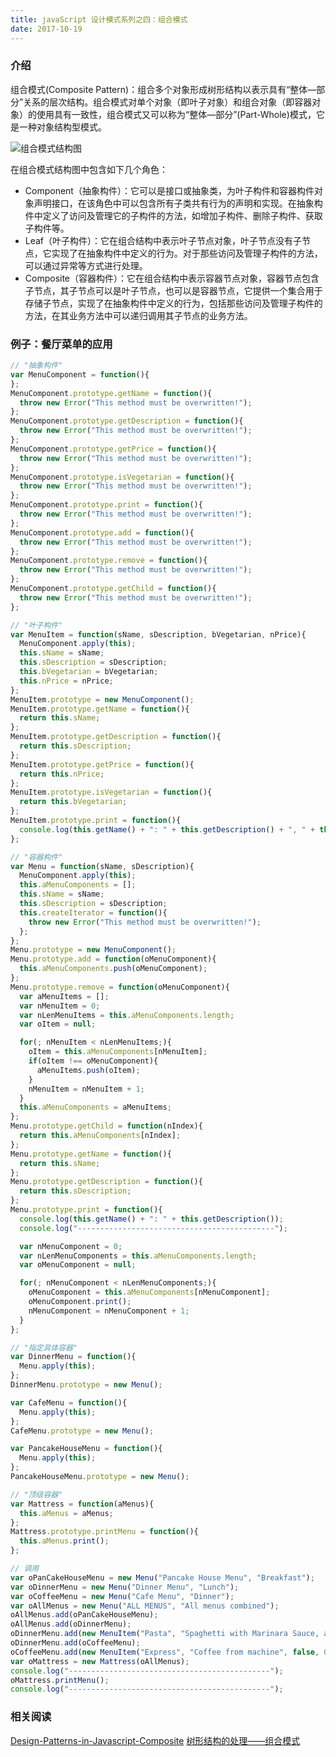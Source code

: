 ```yaml
---
title: javaScript 设计模式系列之四：组合模式
date: 2017-10-19
---
```


### 介绍

组合模式(Composite Pattern)：组合多个对象形成树形结构以表示具有“整体—部分”关系的层次结构。组合模式对单个对象（即叶子对象）和组合对象（即容器对象）的使用具有一致性，组合模式又可以称为“整体—部分”(Part-Whole)模式，它是一种对象结构型模式。

![](/blog/myimages/2017-10-19_01.jpg "组合模式结构图")

在组合模式结构图中包含如下几个角色：
- Component（抽象构件）：它可以是接口或抽象类，为叶子构件和容器构件对象声明接口，在该角色中可以包含所有子类共有行为的声明和实现。在抽象构件中定义了访问及管理它的子构件的方法，如增加子构件、删除子构件、获取子构件等。
- Leaf（叶子构件）：它在组合结构中表示叶子节点对象，叶子节点没有子节点，它实现了在抽象构件中定义的行为。对于那些访问及管理子构件的方法，可以通过异常等方式进行处理。
- Composite（容器构件）：它在组合结构中表示容器节点对象，容器节点包含子节点，其子节点可以是叶子节点，也可以是容器节点，它提供一个集合用于存储子节点，实现了在抽象构件中定义的行为，包括那些访问及管理子构件的方法，在其业务方法中可以递归调用其子节点的业务方法。

### 例子：餐厅菜单的应用

```js
// "抽象构件"
var MenuComponent = function(){
};
MenuComponent.prototype.getName = function(){
  throw new Error("This method must be overwritten!");
};
MenuComponent.prototype.getDescription = function(){
  throw new Error("This method must be overwritten!");
};
MenuComponent.prototype.getPrice = function(){
  throw new Error("This method must be overwritten!");
};
MenuComponent.prototype.isVegetarian = function(){
  throw new Error("This method must be overwritten!");
};
MenuComponent.prototype.print = function(){
  throw new Error("This method must be overwritten!");
};
MenuComponent.prototype.add = function(){
  throw new Error("This method must be overwritten!");
};
MenuComponent.prototype.remove = function(){
  throw new Error("This method must be overwritten!");
};
MenuComponent.prototype.getChild = function(){
  throw new Error("This method must be overwritten!");
};
```

```js
// "叶子构件"
var MenuItem = function(sName, sDescription, bVegetarian, nPrice){
  MenuComponent.apply(this);		
  this.sName = sName;
  this.sDescription = sDescription;
  this.bVegetarian = bVegetarian;
  this.nPrice = nPrice;
};
MenuItem.prototype = new MenuComponent();
MenuItem.prototype.getName = function(){
  return this.sName;
};
MenuItem.prototype.getDescription = function(){
  return this.sDescription;
};
MenuItem.prototype.getPrice = function(){
  return this.nPrice;
};
MenuItem.prototype.isVegetarian = function(){
  return this.bVegetarian;
};
MenuItem.prototype.print = function(){
  console.log(this.getName() + ": " + this.getDescription() + ", " + this.getPrice() + "euros");
};
```

```js
// "容器构件"
var Menu = function(sName, sDescription){
  MenuComponent.apply(this);
  this.aMenuComponents = [];
  this.sName = sName;
  this.sDescription = sDescription;
  this.createIterator = function(){
    throw new Error("This method must be overwritten!");
  };
};
Menu.prototype = new MenuComponent();
Menu.prototype.add = function(oMenuComponent){
  this.aMenuComponents.push(oMenuComponent);
};
Menu.prototype.remove = function(oMenuComponent){
  var aMenuItems = [];
  var nMenuItem = 0;
  var nLenMenuItems = this.aMenuComponents.length;
  var oItem = null;

  for(; nMenuItem < nLenMenuItems;){
    oItem = this.aMenuComponents[nMenuItem];
    if(oItem !== oMenuComponent){
      aMenuItems.push(oItem);
    }
    nMenuItem = nMenuItem + 1;
  }
  this.aMenuComponents = aMenuItems;
};
Menu.prototype.getChild = function(nIndex){
  return this.aMenuComponents[nIndex];
};
Menu.prototype.getName = function(){
  return this.sName;
};
Menu.prototype.getDescription = function(){
  return this.sDescription;
};
Menu.prototype.print = function(){
  console.log(this.getName() + ": " + this.getDescription());
  console.log("--------------------------------------------");

  var nMenuComponent = 0;
  var nLenMenuComponents = this.aMenuComponents.length;
  var oMenuComponent = null;

  for(; nMenuComponent < nLenMenuComponents;){
    oMenuComponent = this.aMenuComponents[nMenuComponent];
    oMenuComponent.print();
    nMenuComponent = nMenuComponent + 1;
  }
};
```

```js
// "指定具体容器"
var DinnerMenu = function(){
  Menu.apply(this);
};
DinnerMenu.prototype = new Menu();

var CafeMenu = function(){
  Menu.apply(this);
};
CafeMenu.prototype = new Menu();

var PancakeHouseMenu = function(){
  Menu.apply(this);
};
PancakeHouseMenu.prototype = new Menu();
```

```js
// "顶级容器"
var Mattress = function(aMenus){
  this.aMenus = aMenus;
};
Mattress.prototype.printMenu = function(){
  this.aMenus.print();
};
```

```js
// 调用
var oPanCakeHouseMenu = new Menu("Pancake House Menu", "Breakfast");
var oDinnerMenu = new Menu("Dinner Menu", "Lunch");
var oCoffeeMenu = new Menu("Cafe Menu", "Dinner");
var oAllMenus = new Menu("ALL MENUS", "All menus combined");
oAllMenus.add(oPanCakeHouseMenu);
oAllMenus.add(oDinnerMenu);
oDinnerMenu.add(new MenuItem("Pasta", "Spaghetti with Marinara Sauce, and a slice of sourdough bread", true, 3.89));
oDinnerMenu.add(oCoffeeMenu);
oCoffeeMenu.add(new MenuItem("Express", "Coffee from machine", false, 0.99));
var oMattress = new Mattress(oAllMenus);
console.log("---------------------------------------------");
oMattress.printMenu();
console.log("---------------------------------------------");
```

### 相关阅读
[Design-Patterns-in-Javascript-Composite](https://github.com/tcorral/Design-Patterns-in-Javascript/tree/master/Composite)
[树形结构的处理——组合模式](http://wiki.jikexueyuan.com/project/design-pattern-structurized/composite-one.html)